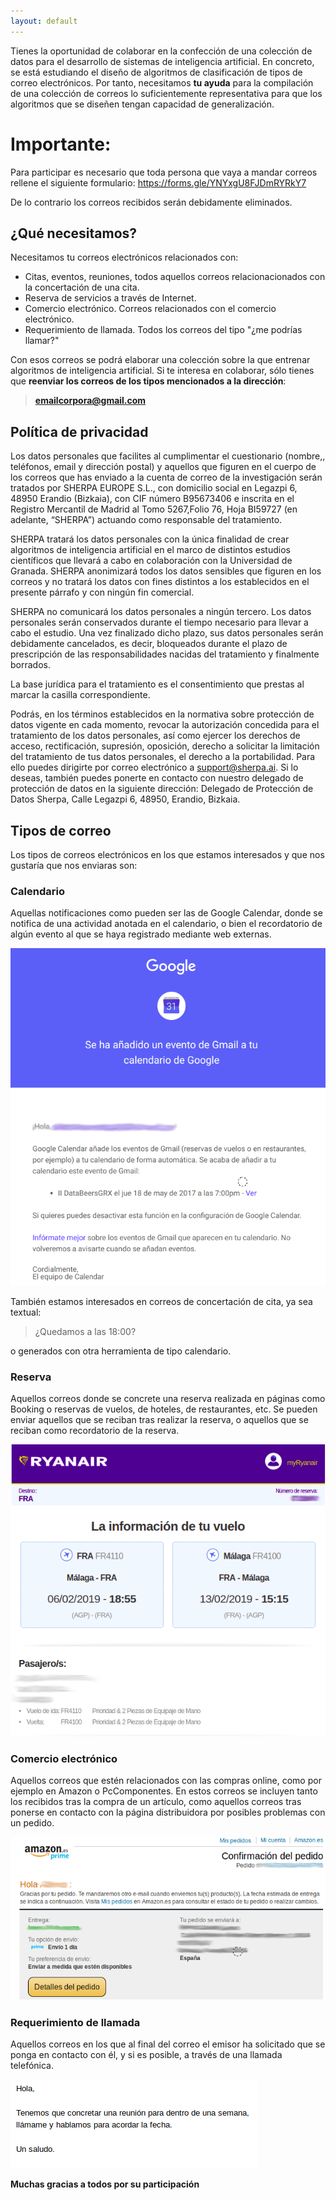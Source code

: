```yaml
---
layout: default
---
```



Tienes la oportunidad de colaborar en la confección de una colección de datos para el desarrollo de sistemas de inteligencia artificial. En concreto, se está estudiando el diseño de algoritmos de clasificación de tipos de correo electrónicos. Por tanto, necesitamos **tu ayuda** para la compilación de una colección de correos lo suficientemente representativa para que los algoritmos que se diseñen tengan capacidad de generalización.

# Importante:
Para participar es necesario que toda persona que vaya a mandar correos rellene el siguiente formulario: https://forms.gle/YNYxgU8FJDmRYRkY7

De lo contrario los correos recibidos serán debidamente eliminados.

## ¿Qué necesitamos?

Necesitamos tu correos electrónicos relacionados con:
- Citas, eventos, reuniones, todos aquellos correos relacionacionados con la concertación de una cita.
- Reserva de servicios a través de Internet.
- Comercio electrónico. Correos relacionados con el comercio electrónico.
- Requerimiento de llamada. Todos los correos del tipo "¿me podrías llamar?"

Con esos correos se podrá elaborar una colección sobre la que entrenar algoritmos de inteligencia artificial. Si te interesa en colaborar, sólo tienes que **reenviar los correos de los tipos mencionados a la dirección**:

> **emailcorpora@gmail.com**

## Política de privacidad

Los datos personales que facilites al cumplimentar el cuestionario (nombre,, teléfonos, email y dirección postal) y aquellos que figuren en el cuerpo de los correos que has enviado a la cuenta de correo de la investigación serán tratados por SHERPA EUROPE S.L., con domicilio social en Legazpi 6, 48950 Erandio (Bizkaia), con CIF número B95673406 e inscrita en el Registro Mercantil de Madrid al Tomo 5267,Folio 76, Hoja BI59727 (en adelante, “SHERPA”) actuando como responsable del tratamiento.

SHERPA tratará los datos personales con la única finalidad de crear algoritmos de inteligencia artificial en el marco de distintos estudios científicos que llevará a cabo en colaboración con la Universidad de Granada. SHERPA anonimizará todos los datos sensibles que figuren en los correos y no tratará los datos con fines distintos a los establecidos en el presente párrafo y con ningún fin comercial.

SHERPA no comunicará los datos personales a ningún tercero. Los datos personales serán conservados durante el tiempo necesario para llevar a cabo el estudio. Una vez finalizado dicho plazo, sus datos personales serán debidamente cancelados, es decir, bloqueados durante el plazo de prescripción de las responsabilidades nacidas del tratamiento y finalmente borrados.

La base jurídica para el tratamiento es el consentimiento que prestas al marcar la casilla correspondiente.

Podrás, en los términos establecidos en la normativa sobre protección de datos vigente en cada momento, revocar la autorización concedida para el tratamiento de los datos personales, así como ejercer los derechos de acceso, rectificación, supresión, oposición, derecho a solicitar la limitación del tratamiento de tus datos personales, el derecho a la portabilidad. Para ello puedes dirigirte por correo electrónico a support@sherpa.ai. Si lo deseas, también puedes ponerte en contacto con nuestro delegado de protección de datos en la siguiente dirección: Delegado de Protección de Datos Sherpa, Calle Legazpi 6, 48950, Erandio, Bizkaia.

## Tipos de correo

Los tipos de correos electrónicos en los que estamos interesados y que nos gustaría que nos enviaras son:

### Calendario

Aquellas notificaciones como pueden ser las de Google Calendar, donde se notifica de una actividad anotada en el calendario, o bien el recordatorio de algún evento al que se haya registrado mediante web externas.

![Image](/assets/images/EjemploCalendario.png)

También estamos interesados en correos de concertación de cita, ya sea textual:

> ¿Quedamos a las 18:00?

o generados con otra herramienta de tipo calendario.

### Reserva

Aquellos correos donde se concrete una reserva realizada en páginas como Booking o reservas de vuelos, de hoteles, de restaurantes, etc. Se pueden enviar aquellos que se reciban tras realizar la reserva, o aquellos que se reciban como recordatorio de la reserva.

![Image](/assets/images/EjemploReserva.png)

### Comercio electrónico

Aquellos correos que estén relacionados con las compras online, como por ejemplo en Amazon o PcComponentes. En estos correos se incluyen tanto los recibidos tras la compra de un artículo, como aquellos correos tras ponerse en contacto con la página distribuidora por posibles problemas con un pedido.

![Image](/assets/images/EjemploComercioElectronico.png)

### Requerimiento de llamada

Aquellos correos en los que al final del correo el emisor ha solicitado que se ponga en contacto con él, y si es posible, a través de una llamada telefónica.

![Image](/assets/images/EjemploCallme.png)


**Muchas gracias a todos por su participación**
